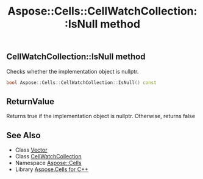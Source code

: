 ﻿---
title: Aspose::Cells::CellWatchCollection::IsNull method
linktitle: IsNull
second_title: Aspose.Cells for C++ API Reference
description: 'Aspose::Cells::CellWatchCollection::IsNull method. Checks whether the implementation object is nullptr in C++.'
type: docs
weight: 500
url: /cpp/aspose.cells/cellwatchcollection/isnull/
---
## CellWatchCollection::IsNull method


Checks whether the implementation object is nullptr.

```cpp
bool Aspose::Cells::CellWatchCollection::IsNull() const
```


## ReturnValue

Returns true if the implementation object is nullptr. Otherwise, returns false

## See Also

* Class [Vector](../../vector/)
* Class [CellWatchCollection](../)
* Namespace [Aspose::Cells](../../)
* Library [Aspose.Cells for C++](../../../)
